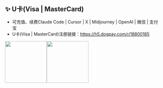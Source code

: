 ## ✨ U卡(Visa | MasterCard) 
- 可充值、续费Claude Code | Cursor | X | Midjourney | OpenAI | 微信 | 支付宝
- U卡(Visa | MasterCard)注册链接：https://h5.dogpay.com/r/18800185


<img align="" height="137px" src="https://github-readme-stats.vercel.app/api?username=fundgao&hide_title=true&hide_border=true&show_icons=true&include_all_commits=true&line_height=21&bg_color=0,EC6C6C,FFD479,FFFC79,73FA79&theme=graywhite&locale=cn" /><img align="" height="137px" src="https://github-readme-stats.vercel.app/api/top-langs/?username=fundgao&hide_title=true&hide_border=true&layout=compact&bg_color=0,73FA79,73FDFF,D783FF&theme=graywhite&locale=cn" />
